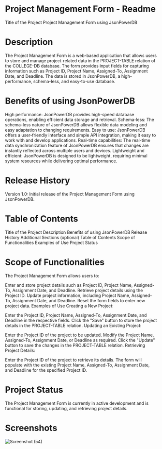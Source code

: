 
# Project Management Form - Readme

Title of the Project
Project Management Form using JsonPowerDB

# Description
The Project Management Form is a web-based application that allows users to store and manage project-related data in the PROJECT-TABLE relation of the COLLEGE-DB database. The form provides input fields for capturing information such as Project ID, Project Name, Assigned-To, Assignment Date, and Deadline. The data is stored in JsonPowerDB, a high-performance, schema-less, and easy-to-use database.

# Benefits of using JsonPowerDB
High performance: JsonPowerDB provides high-speed database operations, enabling efficient data storage and retrieval.
Schema-less: The schema-less nature of JsonPowerDB allows flexible data modeling and easy adaptation to changing requirements.
Easy to use: JsonPowerDB offers a user-friendly interface and simple API integration, making it easy to work with and develop applications.
Real-time capabilities: The real-time data synchronization feature of JsonPowerDB ensures that changes are instantly reflected across multiple users and devices.
Lightweight and efficient: JsonPowerDB is designed to be lightweight, requiring minimal system resources while delivering optimal performance.

# Release History
Version 1.0: Initial release of the Project Management Form using JsonPowerDB.

# Table of Contents
Title of the Project
Description
Benefits of using JsonPowerDB
Release History
Additional Sections (optional)
Table of Contents
Scope of Functionalities
Examples of Use
Project Status

# Scope of Functionalities
The Project Management Form allows users to:

Enter and store project details such as Project ID, Project Name, Assigned-To, Assignment Date, and Deadline.
Retrieve project details using the Project ID.
Update project information, including Project Name, Assigned-To, Assignment Date, and Deadline.
Reset the form fields to enter new project data.
Examples of Use
Creating a New Project:

Enter the Project ID, Project Name, Assigned-To, Assignment Date, and Deadline in the respective fields.
Click the "Save" button to store the project details in the PROJECT-TABLE relation.
Updating an Existing Project:

Enter the Project ID of the project to be updated.
Modify the Project Name, Assigned-To, Assignment Date, or Deadline as required.
Click the "Update" button to save the changes in the PROJECT-TABLE relation.
Retrieving Project Details:

Enter the Project ID of the project to retrieve its details.
The form will populate with the existing Project Name, Assigned-To, Assignment Date, and Deadline for the specified Project ID.

# Project Status

The Project Management Form is currently in active development and is functional for storing, updating, and retrieving project details.

# Screenshots

![Screenshot (54)](https://github.com/piyushbaviskar16/Login2xploreJPDB/assets/84909154/04d4d4d6-167d-49dc-b4d3-13410e08b9c1)

